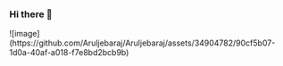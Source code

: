 ### Hi there 👋

<!--
**Aruljebaraj/Aruljebaraj** is a ✨ _special_ ✨ repository because its `README.md` (this file) appears on your GitHub profile.

Here are some ideas to get you started:

👨🏾‍💻 Flutter Developer             
❤️ I love to travel and code.
⚡ The more I learn, the more I realize how much I don't know

-->![image](https://github.com/Aruljebaraj/Aruljebaraj/assets/34904782/90cf5b07-1d0a-40af-a018-f7e8bd2bcb9b)

